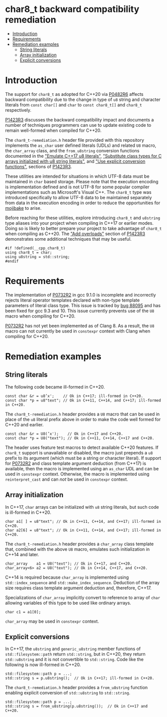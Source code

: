 # char8_t backward compatibility remediation

- [Introduction](#introduction)
- [Requirements](#requirements)
- [Remediation examples](#remediation-examples)
  - [String literals](#string-literals)
  - [Array initialization](#array-initialization)
  - [Explicit conversions](#explicit-conversions)


# Introduction
The support for `char8_t` as adopted for C++20 via 
[P0482R6](https://wg21.link/p0482 "char8_t: A type for UTF-8 characters and strings (Revision 6)")
affects backward compatibility due to the change in type of `u8` string and
character literals from `const char[]` and `char` to `const char8_t[]` and
`char8_t` respectively.

[P1423R3](https://wg21.link/p1423 "char8_t backward compatibility remediation")
discusses the backward compatibility impact and documents a number of techniques
programmers can use to update existing code to remain well-formed when compiled
for C++20.

The `char8_t-remediation.h` header file provided with this repository implements
the `as_char` user defined literals (UDLs) and related `U8` macro, the `char_array`
class, and the `from_u8string` conversion functions documented in the
["Emulate C++17 u8 literals"](https://wg21.link/p1423#emulate "char8_t backward compatibility remediation"),
["Substitute class types for C arrays initialized with u8 string literals"](https://wg21.link/p1423#array-subst "char8_t backward compatibility remediation"),
and
["Use explicit conversion functions"](https://wg21.link/p1423#conversion_fns "char8_t backward compatibility remediation"),
sections of
[P1423R3](https://wg21.link/p1423 "char8_t backward compatibility remediation").

These utilities are intended for situations in which UTF-8 data must be maintained
in `char` based storage.  Please note that the execution encoding is implementation
defined and is not UTF-8 for some popular compiler implementations such as
Microsoft's Visual C++.  The `char8_t` type was introduced specifically to allow
UTF-8 data to be maintained separately from data in the execution encoding in order
to reduce the opportunities for [mojibake](https://en.wikipedia.org/wiki/Mojibake)
to arise.

Before reaching for these utilities, explore introducing `char8_t` and `u8string`
type aliases into your project when compiling in C++17 or earlier modes.  Doing so
is likely to better prepare your project to take advantage of `char8_t` when compiling
as C++20.  The
["Add overloads"](https://wg21.link/p1423#overload "char8_t backward compatibility remediation")
section of 
[P1423R3](https://wg21.link/p1423 "char8_t backward compatibility remediation")
demonstrates some additional techniques that may be useful.
```
#if !defined(__cpp_char8_t)
using char8_t = char;
using u8string = std::string;
#endif
```


# Requirements
The implementation of
[P0732R2](https://wg21.link/p0732 "Class Types in Non-Type Template Parameters")
in gcc 9.1.0 is incomplete and incorrectly rejects literal operator templates
declared with non-type template parameters of literal class type.  This issue is
tracked by
[bug 88095](https://gcc.gnu.org/bugzilla/show_bug.cgi?id=88095 "class nontype template parameter UDL string literals doesn't accepts deduction placeholder") and has been fixed for gcc 9.3 and 10.  This issue currently prevents use of the `U8`
macro when compiling for C++20.

[P0732R2](https://wg21.link/p0732 "Class Types in Non-Type Template Parameters")
has not yet been implemented as of Clang 8.  As a result, the `U8` macro can not
currently be used in `constexpr` context with Clang when compiling for C++20.


# Remediation examples


## String literals
The following code became ill-formed in C++20.
```
const char &r = u8’x';    // Ok in C++17; ill-formed in C++20.
const char *p = u8"text"; // Ok in C++11, C++14, and C++17; ill-formed in C++20.
```

The `char8_t-remediation.h` header provides a `U8` macro that can be used in place
of the `u8` literal prefix above in order to make the code well formed for C++20
and earlier.
```
const char &r = U8(’x');    // Ok in C++17 and C++20.
const char *p = U8("text"); // Ok in C++11, C++14, C++17 and C++20.
```

The header uses feature test macros to detect available C++20 features.  If `char8_t`
support is unavailable or disabled, the macro just prepends a `u8` prefix to its
argument (which must be a string or character literal).  If support for
[P0732R2](https://wg21.link/p0732 "Class Types in Non-Type Template Parameters")
and class template argument deduction (from C++17) is available, then the macro
is implemented using an `as_char` UDL and can be used in `constexpr` context.
Otherwise, the macro is implemented using `reinterpret_cast` and can *not* be used in
`constexpr` context.


## Array initialization
In C++17, `char` arrays can be initialized with `u8` string literals, but such code
is ill-formed in C++20.
```
char a1[ ] = u8"text"; // Ok in C++11, C++14, and C++17; ill-formed in C++20.
char a2[6] = u8"text"; // Ok in C++11, C++14, and C++17; ill-formed in C++20.
```

The `char8_t-remediation.h` header provides a `char_array` class template that,
combined with the above `U8` macro, emulates such initialization in C++14 and
later.
```
char_array    a1 = U8("text"); // Ok in C++17, and C++20.
char_array<6> a2 = U8("text"); // Ok in C++14, C++17, and C++20.
```

C++14 is required because `char_array` is implemented using `std::index_sequence`
and `std::make_index_sequence`.  Deduction of the array size requires class template
argument deduction and, therefore, C++17.  

Specializations of `char_array` implicitly convert to reference to array of `char`
allowing variables of this type to be used like ordinary arrays.
```
char c1 = a1[0];
```

`char_array` may be used in `constexpr` context.


## Explicit conversions
In C++17, the `u8string` and `generic_u8string` member functions of
`std::filesystem::path` return `std::string`, but in C++20, they return
`std::u8string` and it is not convertible to `std::string`.  Code like the
following is now ill-formed in C++20.
```
std::filesystem::path p = ...;
std::string s = p.u8string();  // Ok in C++17; ill-formed in C++20.
```

The `char8_t-remediation.h` header provides a `from_u8string` function
enabling explicit conversion of `std::u8string` to `std::string`.
```
std::filesystem::path p = ...;
std::string s = from_u8string(p.u8string());  // Ok in C++17 and C++20.
```
